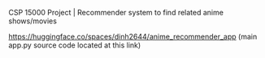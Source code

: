 CSP 15000 Project | Recommender system to find related anime shows/movies

https://huggingface.co/spaces/dinh2644/anime_recommender_app
(main app.py source code located at this link)
